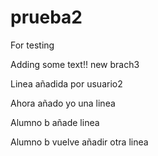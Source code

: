 # prueba2
For testing

Adding some text!! new brach3

Linea añadida por usuario2

Ahora añado yo una linea

Alumno b añade linea

Alumno b vuelve añadir otra linea
